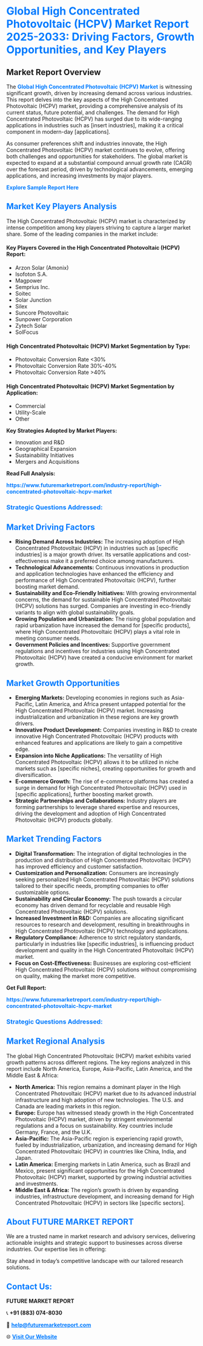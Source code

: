<h1 style="color: #007BFF;">Global High Concentrated Photovoltaic (HCPV) Market Report 2025-2033: Driving Factors, Growth Opportunities, and Key Players</h1>

<section id="overview">
<h2>Market Report Overview</h2>
<p>The <a href="https://www.futuremarketreport.com/industry-report/high-concentrated-photovoltaic-hcpv-market" style="color: #007BFF; text-decoration: none;"><strong>Global High Concentrated Photovoltaic (HCPV) Market</strong></a> is witnessing significant growth, driven by increasing demand across various industries. This report delves into the key aspects of the High Concentrated Photovoltaic (HCPV) market, providing a comprehensive analysis of its current status, future potential, and challenges. The demand for High Concentrated Photovoltaic (HCPV) has surged due to its wide-ranging applications in industries such as [insert industries], making it a critical component in modern-day [applications].</p>
<p>As consumer preferences shift and industries innovate, the High Concentrated Photovoltaic (HCPV) market continues to evolve, offering both challenges and opportunities for stakeholders. The global market is expected to expand at a substantial compound annual growth rate (CAGR) over the forecast period, driven by technological advancements, emerging applications, and increasing investments by major players.</p>
</section>

<section id="overview">
<p><a href="https://www.futuremarketreport.com/request-sample/reportId=89312" style="color: #007BFF; text-decoration: none;"><strong>Explore Sample Report Here</strong></a></p>
</section>

<section id="key-players">
<h2 style="color: #007BFF;">Market Key Players Analysis</h2>
<p>The High Concentrated Photovoltaic (HCPV) market is characterized by intense competition among key players striving to capture a larger market share. Some of the leading companies in the market include:</p>
<h4>Key Players Covered in the High Concentrated Photovoltaic (HCPV) Report:</h4>
<ul><li>Arzon Solar (Amonix)</li><li>Isofoton S.A.</li><li>Magpower</li><li>Semprius Inc.</li><li>Soitec</li><li>Solar Junction</li><li>Silex</li><li>Suncore Photovoltaic</li><li>Sunpower Corporation</li><li>Zytech Solar</li><li>SolFocus</li></ul>
<h4>High Concentrated Photovoltaic (HCPV) Market Segmentation by Type:</h4>
<ul><li>Photovoltaic Conversion Rate &lt;30%</li><li>Photovoltaic Conversion Rate 30%-40%</li><li>Photovoltaic Conversion Rate &gt;40%</li></ul>

<h4>High Concentrated Photovoltaic (HCPV) Market Segmentation by Application:</h4>
<ul><li>Commercial</li><li>Utility-Scale</li><li>Other</li></ul>
<p><strong>Key Strategies Adopted by Market Players:</strong></p>
<ul>
<li>Innovation and R&D</li>
<li>Geographical Expansion</li>
<li>Sustainability Initiatives</li>
<li>Mergers and Acquisitions</li>
</ul>
</section>

<section>
<p><strong>Read Full Analysis: </strong></p><a href="https://www.futuremarketreport.com/industry-report/high-concentrated-photovoltaic-hcpv-market" style="color: #007BFF; text-decoration: none;"><strong>https://www.futuremarketreport.com/industry-report/high-concentrated-photovoltaic-hcpv-market</strong></a>
<h3 style="color: #007BFF;">Strategic Questions Addressed:</h3>
</section>

<section id="driving-factors">
<h2 style="color: #007BFF;">Market Driving Factors</h2>
<ul>
<li><strong>Rising Demand Across Industries:</strong> The increasing adoption of High Concentrated Photovoltaic (HCPV) in industries such as [specific industries] is a major growth driver. Its versatile applications and cost-effectiveness make it a preferred choice among manufacturers.</li>
<li><strong>Technological Advancements:</strong> Continuous innovations in production and application technologies have enhanced the efficiency and performance of High Concentrated Photovoltaic (HCPV), further boosting market demand.</li>
<li><strong>Sustainability and Eco-Friendly Initiatives:</strong> With growing environmental concerns, the demand for sustainable High Concentrated Photovoltaic (HCPV) solutions has surged. Companies are investing in eco-friendly variants to align with global sustainability goals.</li>
<li><strong>Growing Population and Urbanization:</strong> The rising global population and rapid urbanization have increased the demand for [specific products], where High Concentrated Photovoltaic (HCPV) plays a vital role in meeting consumer needs.</li>
<li><strong>Government Policies and Incentives:</strong> Supportive government regulations and incentives for industries using High Concentrated Photovoltaic (HCPV) have created a conducive environment for market growth.</li>
</ul>
</section>

<section id="growth-opportunities">
<h2 style="color: #007BFF;">Market Growth Opportunities</h2>
<ul>
<li><strong>Emerging Markets:</strong> Developing economies in regions such as Asia-Pacific, Latin America, and Africa present untapped potential for the High Concentrated Photovoltaic (HCPV) market. Increasing industrialization and urbanization in these regions are key growth drivers.</li>
<li><strong>Innovative Product Development:</strong> Companies investing in R&D to create innovative High Concentrated Photovoltaic (HCPV) products with enhanced features and applications are likely to gain a competitive edge.</li>
<li><strong>Expansion into Niche Applications:</strong> The versatility of High Concentrated Photovoltaic (HCPV) allows it to be utilized in niche markets such as [specific niches], creating opportunities for growth and diversification.</li>
<li><strong>E-commerce Growth:</strong> The rise of e-commerce platforms has created a surge in demand for High Concentrated Photovoltaic (HCPV) used in [specific applications], further boosting market growth.</li>
<li><strong>Strategic Partnerships and Collaborations:</strong> Industry players are forming partnerships to leverage shared expertise and resources, driving the development and adoption of High Concentrated Photovoltaic (HCPV) products globally.</li>
</ul>
</section>

<section id="trending-factors">
<h2 style="color: #007BFF;">Market Trending Factors</h2>
<ul>
<li><strong>Digital Transformation:</strong> The integration of digital technologies in the production and distribution of High Concentrated Photovoltaic (HCPV) has improved efficiency and customer satisfaction.</li>
<li><strong>Customization and Personalization:</strong> Consumers are increasingly seeking personalized High Concentrated Photovoltaic (HCPV) solutions tailored to their specific needs, prompting companies to offer customizable options.</li>
<li><strong>Sustainability and Circular Economy:</strong> The push towards a circular economy has driven demand for recyclable and reusable High Concentrated Photovoltaic (HCPV) solutions.</li>
<li><strong>Increased Investment in R&D:</strong> Companies are allocating significant resources to research and development, resulting in breakthroughs in High Concentrated Photovoltaic (HCPV) technology and applications.</li>
<li><strong>Regulatory Compliance:</strong> Adherence to strict regulatory standards, particularly in industries like [specific industries], is influencing product development and quality in the High Concentrated Photovoltaic (HCPV) market.</li>
<li><strong>Focus on Cost-Effectiveness:</strong> Businesses are exploring cost-efficient High Concentrated Photovoltaic (HCPV) solutions without compromising on quality, making the market more competitive.</li>
</ul>
</section>

<section>
<p><strong>Get Full Report: </strong></p><a href="https://www.futuremarketreport.com/industry-report/high-concentrated-photovoltaic-hcpv-market" style="color: #007BFF; text-decoration: none;"><strong>https://www.futuremarketreport.com/industry-report/high-concentrated-photovoltaic-hcpv-market</strong></a>
<h3 style="color: #007BFF;">Strategic Questions Addressed:</h3>
</section>


<section id="regional-analysis">
<h2 style="color: #007BFF;">Market Regional Analysis</h2>
<p>The global High Concentrated Photovoltaic (HCPV) market exhibits varied growth patterns across different regions. The key regions analyzed in this report include North America, Europe, Asia-Pacific, Latin America, and the Middle East & Africa:</p>
<ul>
<li><strong>North America:</strong> This region remains a dominant player in the High Concentrated Photovoltaic (HCPV) market due to its advanced industrial infrastructure and high adoption of new technologies. The U.S. and Canada are leading markets in this region.</li>
<li><strong>Europe:</strong> Europe has witnessed steady growth in the High Concentrated Photovoltaic (HCPV) market, driven by stringent environmental regulations and a focus on sustainability. Key countries include Germany, France, and the U.K.</li>
<li><strong>Asia-Pacific:</strong> The Asia-Pacific region is experiencing rapid growth, fueled by industrialization, urbanization, and increasing demand for High Concentrated Photovoltaic (HCPV) in countries like China, India, and Japan.</li>
<li><strong>Latin America:</strong> Emerging markets in Latin America, such as Brazil and Mexico, present significant opportunities for the High Concentrated Photovoltaic (HCPV) market, supported by growing industrial activities and investments.</li>
<li><strong>Middle East & Africa:</strong> The region’s growth is driven by expanding industries, infrastructure development, and increasing demand for High Concentrated Photovoltaic (HCPV) in sectors like [specific sectors].</li>
</ul>
</section>

<footer>
<h2 style="color: #007BFF;">About FUTURE MARKET REPORT</h2>
<p>We are a trusted name in market research and advisory services, delivering actionable insights and strategic support to businesses across diverse industries. Our expertise lies in offering:</p>

<p>Stay ahead in today’s competitive landscape with our tailored research solutions.</p>

<h2 style="color: #007BFF;">Contact Us:</h2>
<p><strong>FUTURE MARKET REPORT</strong></p>
<p>📞 <strong>+91 (883) 074-8030</strong></p>
<p>📧 <strong><a href="mailto:help@futuremarketreport.com" style="color: #007BFF;">help@futuremarketreport.com</a></strong></p>
<p>🌐 <strong><a href="https://www.futuremarketreport.com/" style="color: #007BFF;">Visit Our Website</a></strong></p>
</footer>